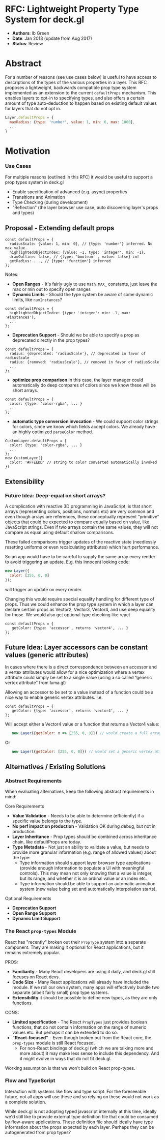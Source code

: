 # RFC: Lightweight Property Type System for deck.gl

* **Authors**: Ib Green
* **Date**: Jan 2018 (update from Aug 2017)
* **Status**: Review


# Abstract

For a number of reasons (see use cases below) is useful to have access to descriptions of the types of the various properties in a layer. This RFC proposes a lightweight, backwards compatible prop type system implemented as an extension to the current `defaultProps` mechanism. This enables layers to opt-in to specifying types, and also offers a certain amount of type auto-deduction to happen based on existing default values for layers that do not opt in.

```js
Layer.defaultProps = {
  maxRadius: {type: 'number', value: 1, min: 0, max: 1000},
  ...
}
```


# Motivation

### Use Cases

For multiple reasons (outlined in this RFC) it would be useful to support a prop types system in deck.gl
* Enable specification of advanced (e.g. async) properties
* Transitions and Animation
* Type Checking (during development)
* "Reflection" (the layer browser use case, auto discovering layer's props and types)



## Proposal - Extending default props

```
const defaultProps = {
  radiusScale: {value: 1, min: 0}, // {type: 'number'} inferred. No max value.
  highlightedObjectIndex: {value: -1, type: 'integer', min: -1},
  drawOutline: false, // {type: 'boolean' , value: false} inf
  getRadius: ..., // {type: 'function'} inferred
};
```

Notes:
* **Open Ranges** - It's fairly ugly to use `Math.MAX_` constants, just leave the max or min out to specify open ranges
* **Dynamic Limits** - Should the type system be aware of some dynamic limits, like `numInstances`?
```
const defaultProps = {
  highlightedObjectIndex: {type: 'integer': min: -1, max: '#instances'),
  ...
};
```
* **Deprecation Support** - Should we be able to specify a prop as deprecated directly in the prop types?
```
const defaultProps = {
  radius: {deprecated: 'radiusScale'}, // deprecated in favor of radiusScale
  radius: {removed: 'radiusScale'}, // removed in favor of radiusScale
  ...
};
```
* **optimize prop comparison**
In this case, the layer manager could automatically do deep compares of colors since we know these will be short arrays.
```
const defaultProps = {
  color: {type: 'color-rgba', ... }
  ...
};
```
* **automatic type conversion invocation** - We could support color strings for colors, since we know which fields accept colors. We already have an highly optimized `parseColor` method.
```
CustomLayer.defaultProps = {
  color: {type: 'color-rgba', ... }
  ...
};
new CustomLayer({
  color: '#FFEEDD' // string to color converted automatically invoked
})
```


## Extensibility

### Future Idea: Deep-equal on short arrays?

A complication with reactive 3D programming in JavaScript, is that short arrays (representing colors, positions, normals etc) are very common and even though arrays are references, these conceptually represent “primitive” objects that could be expected to compare equally based on value, like JavaScript strings. Even if two arrays contain the same values, they will not compare as equal using default shallow comparisons.

These failed comparisons trigger updates of the reactive state (needlessly resetting uniforms or even recalculating attributes) which hurt performance.

So an app would have to be careful to supply the same array every render to avoid triggering an update. E.g. this innocent looking code:
```js
new Layer({
  color: [255, 0, 0]
});
```
will trigger an update on every render.

Changing this would require special equality handling for different type of props. Thus we could enhance the prop type system in which a layer can declare certain props as Vector2, Vector3, Vector4, and use deep equality for those.
We would also get optional type checking like react
```
const defaultProps = {
   getColor: {type: 'accessor', returns 'vector4', ... }
};
```


## Future Idea: Layer accessors can be constant values (generic attributes)

In cases where there is a direct correspondence between an accessor and a vertex attributes  would allow for a nice optimization where a vertex attribute could simply be set to a single value (using a so called “generic vertex attribute” from luma.gl)

Allowing an accessor to be set to a value instead of a function could be a nice way to enable generic vertex attributes. I.e.
```
const defaultProps = {
   getColor: {type: 'accessor', returns 'vector4', ... }
};
```
Will accept either a Vector4 value or a function that returns a Vector4 value:
```js
   new Layer({getColor: x => [255, 0, 0]}) // would create a full array/WebGLBuffer with colors, each set to [255, 0, 0], just like today
```
Or
```js
   new Layer({getColor: [255, 0, 0]}) // would set a generic vertex attribute (one value shared by all verts, not allocating any array/buffers at all)
```


## Alternatives / Existing Solutions


### Abstract Requirements

When evaluating alternatives, keep the following abstract requirements in mind:

Core Requirements
* **Value Validation** - Needs to be able to determine (efficiently) if a specific value belongs to the type.
* **No perf impact on production** - Validation OK during debug, but not in production.
* **Layer Inheritance** - Prop types should be combined across inheritance chain, like defaultProps are today.
* **Type Metadata** - Not just an ability to validate a value, but needs to provide more granular information (e.g. range of allowed values) about the type:
    * Type information should support layer browser type applications (provide enough information to populate a UI with meaningful controls). This may mean not only knowing that a value is integer, but its range, and whether it is an ordinal value or an index etc.
    * Type information should be able to support an automatic animation system (new value being set and automatically interpolation starts).

Optional Requirements
* **Deprecation Support**
* **Open Range Support**
* **Dynamic Limit Support**


### The React `prop-types` Module

React has "recently" broken out their `PropType` system into a separate component. They are making it optional for React applications, but it remains extremely popular.

PROS:
* **Familiarity** - Many React developers are using it daily, and deck.gl still focuses on React devs.
* **Code Size** - Many React applications will already have included the module. If we roll our own system, many apps will effectively bundle two separate (albeit fairly small) prop type systems.
* **Extensibility** it should be possible to define new types, as they are only functions.

CONS:
* **Limited specification** - The React `PropTypes` just provides boolean functions, that do not contain information on the range of numeric values etc. But perhaps it can be extended to do so.
* **"React-focused"** - Even though broken out from the React core, the `prop-types` module is still React focused.
    * For non-React bindings of deck.gl (which we are talking more and more about) it may make less sense to include this dependency. And it might evolve in ways that do not fit deck.gl.

Working assumption is that we won't build on React prop-types.


### Flow and TypeScript

Interaction with systems like flow and type script: For the foreseeable future, not all apps will use these and so relying on these would not work as a complete solution.

While deck.gl is not adopting typed javascript internally at this time, ideally we'd still like to provide external type definition file that could be consumed by flow-aware applications. These definition file should ideally have type information about the props expected by each layer. Perhaps they can be autogenerated from prop types?

